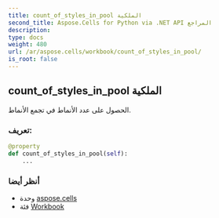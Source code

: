```yaml
---
title: count_of_styles_in_pool الملكية
second_title: Aspose.Cells for Python via .NET API المراجع
description:
type: docs
weight: 480
url: /ar/aspose.cells/workbook/count_of_styles_in_pool/
is_root: false
---
```

##  count_of_styles_in_pool الملكية

الحصول على عدد الأنماط في تجمع الأنماط.
###  تعريف:
```python
@property
def count_of_styles_in_pool(self):
    ...
```

###  أنظر أيضا
* وحدة [aspose.cells](../../)
* فئة [Workbook](/cells/python-net/ar/aspose.cells/workbook)
